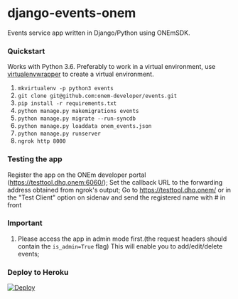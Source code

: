# django-events-onem
Events service app written in Django/Python using ONEmSDK.

### Quickstart


Works with Python 3.6. Preferably to work in a virtual environment,
use [virtualenvwrapper](https://virtualenvwrapper.readthedocs.io) to create a virtual environment.

1. `mkvirtualenv -p python3 events`
2. `git clone git@github.com:onem-developer/events.git`
3. `pip install -r requirements.txt`
4. `python manage.py makemigrations events`
5. `python manage.py migrate --run-syncdb`
6. `python manage.py loaddata onem_events.json`
7. `python manage.py runserver`
8. `ngrok http 8000`


### Testing the app

Register the app on the ONEm developer portal (https://testtool.dhq.onem:6060/);
Set the callback URL to the forwarding address obtained from ngrok's output;
Go to https://testtool.dhq.onem/ or in the "Test Client" option on sidenav and
send the registered name with # in front

### Important

1. Please access the app in admin mode first.(the request headers should contain
the `is_admin=True` flag) This will enable you to add/edit/delete events;

### Deploy to Heroku

[![Deploy](https://www.herokucdn.com/deploy/button.svg)](https://heroku.com/deploy)
